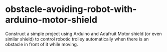 # obstacle-avoiding-robot-with-arduino-motor-shield
Construct a simple project using Arduino and Adafruit Motor shield (or even similar shield) to control robotic trolley automatically when there is an obstacle in front of it while moving.
